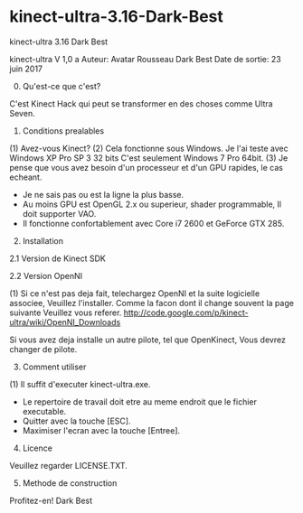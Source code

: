 # kinect-ultra-3.16-Dark-Best
kinect-ultra 3.16 Dark Best

kinect-ultra V 1,0 a
Auteur: Avatar Rousseau Dark Best
Date de sortie: 23 juin 2017

0. Qu'est-ce que c'est?

C'est Kinect Hack qui peut se transformer en des choses comme Ultra Seven.

1. Conditions prealables

(1) Avez-vous Kinect?
(2) Cela fonctionne sous Windows. Je l'ai teste avec Windows XP Pro SP 3 32 bits
C'est seulement Windows 7 Pro 64bit.
(3) Je pense que vous avez besoin d'un processeur et d'un GPU rapides, le cas echeant.
- Je ne sais pas ou est la ligne la plus basse.
- Au moins GPU est OpenGL 2.x ou superieur, shader programmable,
Il doit supporter VAO.
- Il fonctionne confortablement avec Core i7 2600 et GeForce GTX 285.

2. Installation

2.1 Version de Kinect SDK

2.2 Version OpenNI

(1) Si ce n'est pas deja fait, telechargez OpenNI et la suite logicielle associee,
Veuillez l'installer. Comme la facon dont il change souvent la page suivante
Veuillez vous referer.
http://code.google.com/p/kinect-ultra/wiki/OpenNI_Downloads

Si vous avez deja installe un autre pilote, tel que OpenKinect,
Vous devrez changer de pilote.

3. Comment utiliser

(1) Il suffit d'executer kinect-ultra.exe.
- Le repertoire de travail doit etre au meme endroit que le fichier executable.
- Quitter avec la touche [ESC].
- Maximiser l'ecran avec la touche [Entree].


4. Licence

Veuillez regarder LICENSE.TXT.

5. Methode de construction


Profitez-en!
Dark Best
